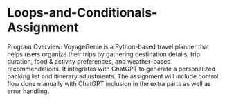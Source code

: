# Loops-and-Conditionals-Assignment

 Program Overview:
VoyageGenie is a Python-based travel planner that helps users organize their trips by gathering destination details, 
trip duration, food & activity preferences, and weather-based recommendations. 
It integrates with ChatGPT to generate a personalized packing list and itinerary adjustments. 
The assignment will include control flow done manually with ChatGPT inclusion in the extra parts as well as error handling.

